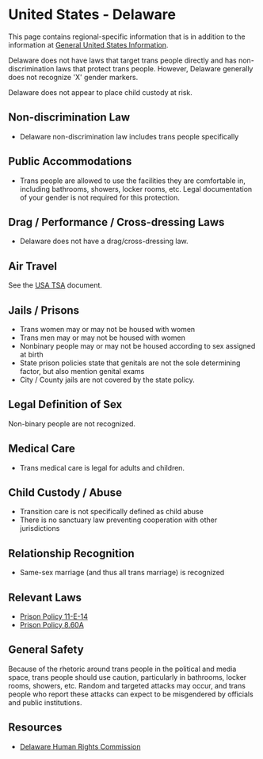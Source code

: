 # United States - Delaware

This page contains regional-specific information that is in addition to
the information at [General United States
Information](notes/usa-general.md).

Delaware does not have laws that target trans people directly and has
non-discrimination laws that protect trans people.  However, Delaware
generally does not recognize 'X' gender markers.

Delaware does not appear to place child custody at risk.

## Non-discrimination Law

 * Delaware non-discrimination law includes trans people specifically

## Public Accommodations

 * Trans people are allowed to use the facilities they are comfortable
   in, including bathrooms, showers, locker rooms, etc.  Legal
   documentation of your gender is not required for this protection.

## Drag / Performance / Cross-dressing Laws

 * Delaware does not have a drag/cross-dressing law.

## Air Travel

See the [USA TSA](notes/tsa.md) document.

## Jails / Prisons

 * Trans women may or may not be housed with women
 * Trans men may or may not be housed with women
 * Nonbinary people may or may not be housed according to sex
   assigned at birth
 * State prison policies state that genitals are not the sole
   determining factor, but also mention genital exams
 * City / County jails are not covered by the state policy.

## Legal Definition of Sex

Non-binary people are not recognized.

## Medical Care

 * Trans medical care is legal for adults and children.

## Child Custody / Abuse

 * Transition care is not specifically defined as child abuse
 * There is no sanctuary law preventing cooperation with other
   jurisdictions
 
## Relationship Recognition

 * Same-sex marriage (and thus all trans marriage) is recognized

## Relevant Laws

 * [Prison Policy 11-E-14](https://doc.delaware.gov/assets/documents/policies/policy_11-E-14.pdf)
 * [Prison Policy 8.60A](https://doc.delaware.gov/assets/documents/policies/policy_8-60A.pdf)

## General Safety

Because of the rhetoric around trans people in the political and media
space, trans people should use caution, particularly in bathrooms,
locker rooms, showers, etc.  Random and targeted attacks may occur, and
trans people who report these attacks can expect to be misgendered by
officials and public institutions.

## Resources

 * [Delaware Human Rights Commission](https://attorneygeneral.delaware.gov/publictrust/)
